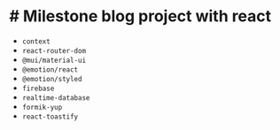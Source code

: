 # # Milestone blog project with react


- `context`
- `react-router-dom`
- `@mui/material-ui`
- `@emotion/react`
- `@emotion/styled`
- `firebase`
- `realtime-database`
- `formik-yup`
- `react-toastify`

